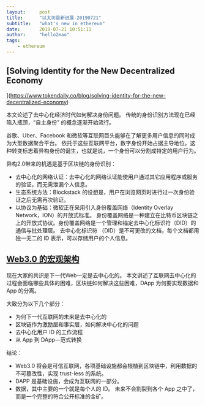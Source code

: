 ```yaml
---
layout:     post
title:      "以太坊最新进展-20190721"
subtitle:   "what's new in ethereum"
date:       2019-07-21 10:51:11
author:     "hello2mao"
tags:
    - ethereum
---
```


## [Solving Identity for the New Decentralized Economy
](https://www.tokendaily.co/blog/solving-identity-for-the-new-decentralized-economy)

本文论述了去中心化经济时代如何解决身份问题。
传统的身份识别方法现在已经陷入瓶颈，“自主身份” 的概念逐渐开始流行。

谷歌、Uber、Facebook 和微软等互联网巨头能够在了解更多用户信息的同时成为大型数据聚合平台。
依托于这些互联网平台，数字身份开始占据主导地位。这种转变标志着异构身份的诞生，也就是说，一个身份可以分割成特定的用户行为。

异构2.0带来的机遇是基于区块链的身份识别：                                   
- 去中心化的网络认证：去中心化的网络认证能使用户通过其它应用程序或服务的验证，而无需泄漏个人信息。
- 生态系统方法：Blockstack 的设想是，用户在浏览网页时进行过一次身份验证之后无需再次验证。
- 以协议为基础：微软正在采用引入身份覆盖网络（Identity Overlay Network，ION）的开放式标准。
  身份覆盖网络是一种建立在比特币区块链之上的开放式协议。身份覆盖网络是一个管理和锚定去中心化标识符（DID）的通信与批处理层。
  去中心化标识符 （DID）是不可更改的文档，每个文档都用独一无二的 ID 表示，可以存储用户的个人信息。
  
## [Web3.0 的宏观架构](https://mp.weixin.qq.com/s/dqnZN8GTuxvpcV2fPEXKOg)
现在大家的共识是下一代Web一定是去中心化的。
本文讲述了互联网去中心化的过程会面临哪些具体的困难，区块链如何解决这些困难，DApp 为何要实现数据和 App 的分离。

大致分为以下几个部分：
- 为何下一代互联网的未来是去中心化的
- 区块链作为激励层和事实层，如何解决中心化的问题
- 去中心化用户 ID 的工作流程
- 从 App 到 DApp—范式转换

结论：
- Web3.0 将会是可信互联网，各项基础设施都会根植到区块链中，利用数据的不可篡改性，实现 trust-less 的系统。
- DAPP 是基础设施，会成为互联网的一部分。
- 数据，其中主要的一个就是每个人的 ID。 未来不会割裂到各个 App 之中了，而是一个完整的符合公开标准的金矿。